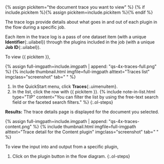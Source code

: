 {% assign pickitem="the document trace you want to view" %}
{% if include.pickitem %}{% assign pickitem=include.pickitem %}{% endif %}

The trace logs provide details about what goes in and out of each plugin in the flow during a specific job.

Each item in the trace log is a pass of one dataset item (with a unique **Identifier**{:.uilabel}) through the plugins included in the job (with a unique **Job ID**{:.uilabel}).

To view {{ pickitem }},

{% assign full-imgpath=include.imgpath | append: "qs-4x-traces-full.png" %}
{% include thumbnail.html imgfile=full-imgpath alttext="Traces list" imgclass="screenshot" tab="  " %}

1. In the QuickStart menu, click **Traces**{:.uimenuitem}.
1. In the list, click the row with {{ pickitem }}.
    {% include note-in-list.html type="TIP" content="You can filter the list by using the free-text search field or the faceted search filters." %}
{:.ol-steps}

**Results:** The trace details page is displayed for the document you selected.

{% assign full-imgpath=include.imgpath | append: "qs-4x-traces-content.png" %}
{% include thumbnail.html imgfile=full-imgpath alttext="Trace detail for the Content plugin" imgclass="screenshot" tab="  " %}

To view the input into and output from a specific plugin,
1. Click on the plugin button in the flow diagram.
{:.ol-steps}